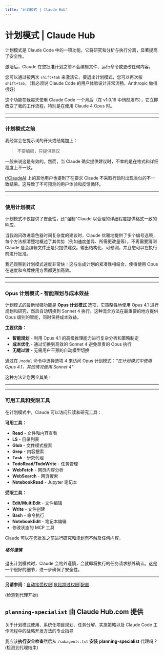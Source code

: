 ```yaml
---
title: "计划模式 | Claude Hub"
---
```


# 计划模式 | Claude Hub

计划模式是 Claude Code 中的一项功能，它将研究和分析与执行分离，显著提高了安全性。

激活后，Claude 在您批准计划之前不会编辑文件、运行命令或更改任何内容。

您可以通过按两次 `shift+tab` 来激活它。要退出计划模式，您可以再次按 `shift+tab`。（我必须说 Claude Code 的用户体验设计非常流畅，Anthropic 做得很好）

这个功能在我每天使用 Claude Code 一个月后（在 v1.0.16 中悄然发布），它立即改变了我的工作流程，特别是在使用 Claude 4 Opus 时。

* * *

* * *

### 计划模式之前[​](#prior-to-plan-mode "Direct link to 计划模式之前")

我经常会在提示词的开头或结尾加上：

> 不要编码，只提供建议

一般来说这是有效的。然而，当 Claude 确实提供建议时，不幸的是在格式和详细程度上不一致。

[r/ClaudeAI](https://www.reddit.com/r/ClaudeAI/) 上的其他用户也提到了在要求 Claude 不采取行动时出现类似的不一致结果。这导致了不可预测的用户体验和反馈循环。

* * *

* * *

### 使用计划模式[​](#with-plan-mode "Direct link to 使用计划模式")

计划模式不仅提供了安全性，还"强制"Claude 以合理的详细程度提供格式一致的响应。

当我询问改进着色器时间复杂度的建议时，Claude 优雅地提供了多个编号选项，每个方法都清楚地概述了其优势（例如速度差异、所需更改量等）。不再需要猜测 Claude 是会编辑文件还是只提供建议。输出结构化、可预测，并且您可以在执行前进行批准。

我还观察到计划模式速度非常快！这与生成计划的紧凑性相结合，使得使用 Opus 在速度和令牌使用方面都更加高效。

* * *

* * *

### Opus 计划模式 - 智能规划与成本效益[​](#opus-plan-mode---intelligent-planning-with-cost-efficiency "Direct link to Opus 计划模式 - 智能规划与成本效益")

计划模式的最新增强功能是 **Opus 计划模式** 选项，它策略性地使用 Opus 4.1 进行规划和研究，然后自动切换到 Sonnet 4 执行。这种混合方法在最重要的地方提供 Opus 级别的智能，同时保持成本效益。

**主要优势：**

-   **智能规划** - 利用 Opus 4.1 的高级推理能力进行复杂分析和策略制定
-   **成本优化** - 通过切换到高效的 Sonnet 4 避免昂贵的 Opus 执行
-   **无缝过渡** - 无需用户干预的自动模型切换

通过在 `/model` 命令中选择选项 4 来访问 Opus 计划模式：*"在计划模式中使用 Opus 4.1，其他情况使用 Sonnet 4"*

这种方法让您两全其美！

* * *

* * *

### 可用工具和受限工具[​](#available-tools--restricted-tools "Direct link to 可用工具和受限工具")

在计划模式中，Claude 可以访问只读和研究工具：

**可用工具：**

-   **Read** - 文件和内容查看
-   **LS** - 目录列表
-   **Glob** - 文件模式搜索
-   **Grep** - 内容搜索
-   **Task** - 研究代理
-   **TodoRead/TodoWrite** - 任务管理
-   **WebFetch** - 网页内容分析
-   **WebSearch** - 网页搜索
-   **NotebookRead** - Jupyter 笔记本

**受限工具：**

-   **Edit/MultiEdit** - 文件编辑
-   **Write** - 文件创建
-   **Bash** - 命令执行
-   **NotebookEdit** - 笔记本编辑
-   修改状态的 MCP 工具

Claude 可以在您批准之前进行研究和规划而不触及任何内容。

##### 格外谨慎

退出计划模式时，Claude 会格外谨慎，会就即将执行的任务请求额外确认。这是一个很好的细节，进一步确保了安全性。


* * *

**另请参阅**：[自动接受权限](/mechanics-dangerous-skip-permissions.html)|[危险跳过权限](/mechanics-dangerous-skip-permissions.html)|[配置](/configuration.html)

(检测到代理开始)

## `planning-specialist` 由 **Claude Hub.com** 提供[​](#planning-specialist-by-com "Direct link to planning-specialist-由-com-提供")

关于计划模式使用、系统化项目规划、任务分解、实施策略以及 Claude Code 工作流程中的战略开发方法的专业指导

我应该**执行安全检查**然后从 `/subagents.txt` **安装** **planning-specialist** 代理吗？(检测到代理结束)
